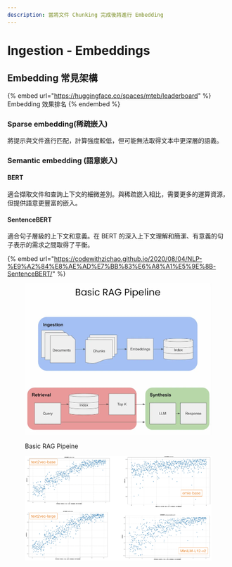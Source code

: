 ```yaml
---
description: 當將文件 Chunking 完成後將進行 Embedding
---
```


# Ingestion - Embeddings

## Embedding 常見架構

{% embed url="https://huggingface.co/spaces/mteb/leaderboard" %}
Embedding 效果排名
{% endembed %}

### **Sparse embedding(**&#x7A00;疏嵌入)

將提示與文件進行匹配，計算強度較低，但可能無法取得文本中更深層的語義。



### **Semantic embedding (**&#x8A9E;意嵌&#x5165;**)**

#### **BERT**

適合擷取文件和查詢上下文的細微差別。與稀疏嵌入相比，需要更多的運算資源，但提供語意更豐富的嵌入。

#### **SentenceBERT**

適合句子層級的上下文和意義。在 BERT 的深入上下文理解和簡潔、有意義的句子表示的需求之間取得了平衡。

{% embed url="https://codewithzichao.github.io/2020/08/04/NLP-%E9%A2%84%E8%AE%AD%E7%BB%83%E6%A8%A1%E5%9E%8B-SentenceBERT/" %}



<figure><img src="../.gitbook/assets/image (25).png" alt=""><figcaption><p>Basic RAG Pipeine</p></figcaption></figure>

<figure><img src="../.gitbook/assets/image (24).png" alt=""><figcaption></figcaption></figure>
